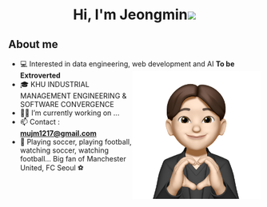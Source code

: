 <h1 align="center">Hi, I'm Jeongmin<img width="30px" src="https://raw.githubusercontent.com/iampavangandhi/iampavangandhi/master/gifs/Hi.gif"></h1>
<h2>About me</h2>

- 💻 Interested in data engineering, web development and AI **To be Extroverted** <img align="right" style="width:16rem; height:auto" src="https://github.com/jeongmin1217/jeongmin1217/blob/main/jeongmin.png"/>
- 🎓 KHU INDUSTRIAL MANAGEMENT ENGINEERING & SOFTWARE CONVERGENCE
- 👨‍💻 I’m currently working on ...
- 📫 Contact : **mujm1217@gmail.com**
- 💜 Playing soccer, playing football, watching soccer, watching football... Big fan of Manchester United, FC Seoul ⚽️
